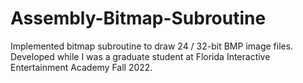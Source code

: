 # Assembly-Bitmap-Subroutine
Implemented bitmap subroutine to draw 24 / 32-bit BMP image files. 
Developed while I was a graduate student at Florida Interactive Entertainment Academy Fall 2022.
